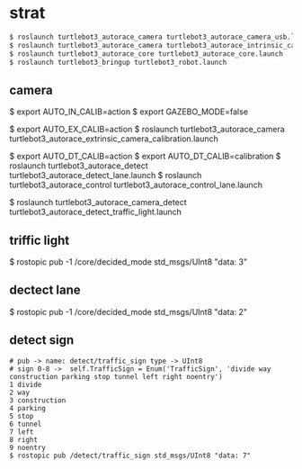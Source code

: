# strat

  ```bash
  $ roslaunch turtlebot3_autorace_camera turtlebot3_autorace_camera_usb.launch
  $ roslaunch turtlebot3_autorace_camera turtlebot3_autorace_intrinsic_camera_calibration.launch
  $ roslaunch turtlebot3_autorace_core turtlebot3_autorace_core.launch
  $ roslaunch turtlebot3_bringup turtlebot3_robot.launch
  ```
## camera

  $ export AUTO_IN_CALIB=action
  $ export GAZEBO_MODE=false

  $ export AUTO_EX_CALIB=action
  $ roslaunch turtlebot3_autorace_camera turtlebot3_autorace_extrinsic_camera_calibration.launch

  $ export AUTO_DT_CALIB=action
  $ export AUTO_DT_CALIB=calibration
  $ roslaunch turtlebot3_autorace_detect turtlebot3_autorace_detect_lane.launch
  $ roslaunch turtlebot3_autorace_control turtlebot3_autorace_control_lane.launch

  $ roslaunch turtlebot3_autorace_camera_detect turtlebot3_autorace_detect_traffic_light.launch
 
## triffic light
  $ rostopic pub -1 /core/decided_mode std_msgs/UInt8 "data: 3"

## dectect lane
  $ rostopic pub -1 /core/decided_mode std_msgs/UInt8 "data: 2"

## detect sign
  ```
  # pub -> name: detect/traffic_sign type -> UInt8  
  # sign 0-8 ->  self.TrafficSign = Enum('TrafficSign', 'divide way construction parking stop tunnel left right noentry')
  1 divide 
  2 way 
  3 construction 
  4 parking 
  5 stop 
  6 tunnel 
  7 left 
  8 right 
  9 noentry
  $ rostopic pub /detect/traffic_sign std_msgs/UInt8 "data: 7" 
  ```

